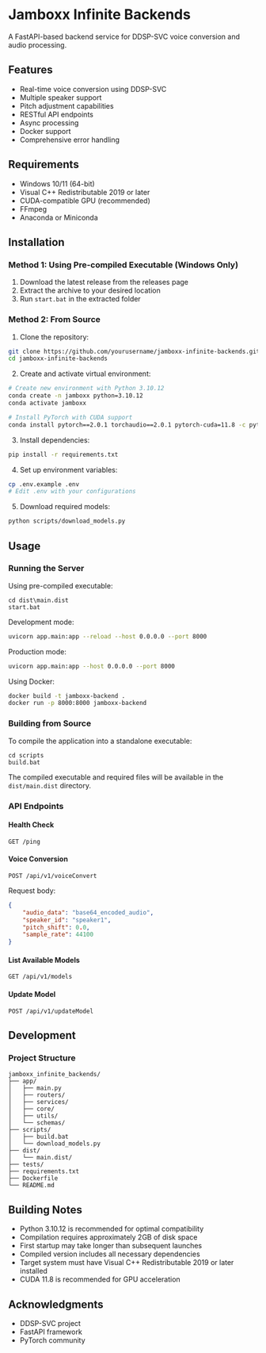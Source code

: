 ﻿# Jamboxx Infinite Backends

A FastAPI-based backend service for DDSP-SVC voice conversion and audio processing.

## Features

- Real-time voice conversion using DDSP-SVC
- Multiple speaker support
- Pitch adjustment capabilities
- RESTful API endpoints
- Async processing
- Docker support
- Comprehensive error handling

## Requirements

- Windows 10/11 (64-bit)
- Visual C++ Redistributable 2019 or later
- CUDA-compatible GPU (recommended)
- FFmpeg
- Anaconda or Miniconda

## Installation

### Method 1: Using Pre-compiled Executable (Windows Only)

1. Download the latest release from the releases page
2. Extract the archive to your desired location
3. Run `start.bat` in the extracted folder

### Method 2: From Source

1. Clone the repository:
```bash
git clone https://github.com/yourusername/jamboxx-infinite-backends.git
cd jamboxx-infinite-backends
```

2. Create and activate virtual environment:
```bash
# Create new environment with Python 3.10.12
conda create -n jamboxx python=3.10.12
conda activate jamboxx

# Install PyTorch with CUDA support
conda install pytorch==2.0.1 torchaudio==2.0.1 pytorch-cuda=11.8 -c pytorch -c nvidia
```

3. Install dependencies:
```bash
pip install -r requirements.txt
```

4. Set up environment variables:
```bash
cp .env.example .env
# Edit .env with your configurations
```

5. Download required models:
```bash
python scripts/download_models.py
```

## Usage

### Running the Server

Using pre-compiled executable:
```batch
cd dist\main.dist
start.bat
```

Development mode:
```bash
uvicorn app.main:app --reload --host 0.0.0.0 --port 8000
```

Production mode:
```bash
uvicorn app.main:app --host 0.0.0.0 --port 8000
```

Using Docker:
```bash
docker build -t jamboxx-backend .
docker run -p 8000:8000 jamboxx-backend
```

### Building from Source

To compile the application into a standalone executable:

```batch
cd scripts
build.bat
```

The compiled executable and required files will be available in the `dist/main.dist` directory.

### API Endpoints

#### Health Check
```
GET /ping
```

#### Voice Conversion
```
POST /api/v1/voiceConvert
```

Request body:
```json
{
    "audio_data": "base64_encoded_audio",
    "speaker_id": "speaker1",
    "pitch_shift": 0.0,
    "sample_rate": 44100
}
```

#### List Available Models
```
GET /api/v1/models
```

#### Update Model
```
POST /api/v1/updateModel
```

## Development

### Project Structure
```
jamboxx_infinite_backends/
├── app/
│   ├── main.py
│   ├── routers/
│   ├── services/
│   ├── core/
│   ├── utils/
│   └── schemas/
├── scripts/
│   ├── build.bat
│   └── download_models.py
├── dist/
│   └── main.dist/
├── tests/
├── requirements.txt
├── Dockerfile
└── README.md
```

## Building Notes

- Python 3.10.12 is recommended for optimal compatibility
- Compilation requires approximately 2GB of disk space
- First startup may take longer than subsequent launches
- Compiled version includes all necessary dependencies
- Target system must have Visual C++ Redistributable 2019 or later installed
- CUDA 11.8 is recommended for GPU acceleration

## Acknowledgments

- DDSP-SVC project
- FastAPI framework
- PyTorch community
